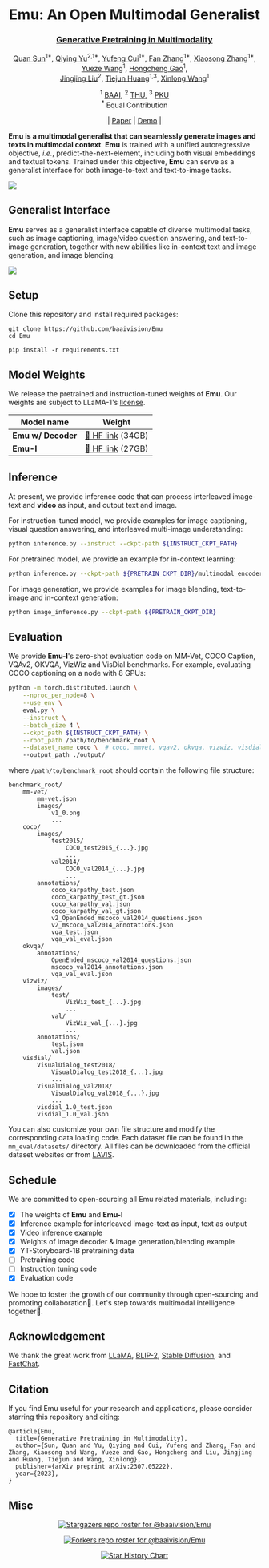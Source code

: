 

<div align='center'>
<h1>Emu: An Open Multimodal Generalist</h1h1>
<h3><a href="https://arxiv.org/abs/2307.05222">Generative Pretraining in Multimodality</a></h3>

[Quan Sun](https://github.com/Quan-Sun)<sup>1*</sup>, [Qiying Yu](https://yqy2001.github.io)<sup>2,1*</sup>, [Yufeng Cui]()<sup>1*</sup>, [Fan Zhang](https://scholar.google.com/citations?user=VsJ39HMAAAAJ)<sup>1*</sup>, [Xiaosong Zhang](https://github.com/zhangxiaosong18)<sup>1*</sup>, [Yueze Wang]()<sup>1</sup>, [Hongcheng Gao](https://hongcheng-gao.github.io/)<sup>1</sup>,<br>[Jingjing Liu](https://air.tsinghua.edu.cn/en/info/1046/1194.htm)<sup>2</sup>, [Tiejun Huang](https://scholar.google.com/citations?user=knvEK4AAAAAJ&hl=en)<sup>1,3</sup>, [Xinlong Wang](https://www.xloong.wang/)<sup>1</sup>
	
<sup>1</sup> [BAAI](https://www.baai.ac.cn/english.html), <sup>2</sup> [THU](https://air.tsinghua.edu.cn), <sup>3</sup> [PKU](https://english.pku.edu.cn/) <br><sup>*</sup> Equal Contribution

|  [Paper](https://arxiv.org/abs/2307.05222) | [Demo](https://emu.ssi.plus/) |
</div>



**Emu is a multimodal generalist that can seamlessly generate images and texts in multimodal context**. **Emu** is trained with a unified autoregressive objective, *i.e.*, predict-the-next-element, including both visual embeddings and textual tokens. Trained under this objective, **Emu** can serve as a generalist interface for both image-to-text and text-to-image tasks.

![](assets/Emu.png)

## Generalist Interface

**Emu** serves as a generalist interface capable of diverse multimodal tasks, such as image captioning, image/video question answering, and text-to-image generation, together with new abilities like in-context text and image generation, and image blending:

![](assets/generalist.png)

## Setup

Clone this repository and install required packages:

```shell
git clone https://github.com/baaivision/Emu
cd Emu

pip install -r requirements.txt
```

## Model Weights

We release the pretrained and instruction-tuned weights of **Emu**. Our weights are subject to LLaMA-1's [license](https://github.com/facebookresearch/llama/blob/1076b9c51c77ad06e9d7ba8a4c6df775741732bd/LICENSE).

| Model name         | Weight                                                  |
| ------------------ | ------------------------------------------------------- |
| **Emu w/ Decoder** | [🤗 HF link](https://huggingface.co/BAAI/Emu/tree/main/pretrain) (34GB) |
| **Emu-I**          | [🤗 HF link](https://huggingface.co/BAAI/Emu/blob/main/Emu-instruct.pt) (27GB) |

## Inference

At present, we provide inference code that can process interleaved image-text and **video** as input, and output text and image.

For instruction-tuned model, we provide examples for image captioning, visual question answering, and interleaved multi-image understanding:

```sh
python inference.py --instruct --ckpt-path ${INSTRUCT_CKPT_PATH}
```

For pretrained model, we provide an example for in-context learning:

```sh
python inference.py --ckpt-path ${PRETRAIN_CKPT_DIR}/multimodal_encoder/pytorch_model.bin
```

For image generation, we provide examples for image blending, text-to-image and in-context generation:

```sh
python image_inference.py --ckpt-path ${PRETRAIN_CKPT_DIR}
```

## Evaluation

We provide **Emu-I**'s zero-shot evaluation code on MM-Vet, COCO Caption, VQAv2, OKVQA, VizWiz and VisDial benchmarks. For example, evaluating COCO captioning on a node with 8 GPUs:
```sh
python -m torch.distributed.launch \
    --nproc_per_node=8 \
    --use_env \
    eval.py \
    --instruct \
    --batch_size 4 \
    --ckpt_path ${INSTRUCT_CKPT_PATH} \
    --root_path /path/to/benchmark_root \
    --dataset_name coco \  # coco, mmvet, vqav2, okvqa, vizwiz, visdial
    --output_path ./output/
```
where `/path/to/benchmark_root` should contain the following file structure:
```
benchmark_root/
    mm-vet/
        mm-vet.json
        images/
            v1_0.png
            ...
    coco/
        images/
            test2015/
                COCO_test2015_{...}.jpg
                ...
            val2014/
                COCO_val2014_{...}.jpg
                ...
        annotations/
            coco_karpathy_test.json
            coco_karpathy_test_gt.json
            coco_karpathy_val.json
            coco_karpathy_val_gt.json
            v2_OpenEnded_mscoco_val2014_questions.json
            v2_mscoco_val2014_annotations.json
            vqa_test.json
            vqa_val_eval.json
    okvqa/
        annotations/
            OpenEnded_mscoco_val2014_questions.json
            mscoco_val2014_annotations.json
            vqa_val_eval.json
    vizwiz/
        images/
            test/
                VizWiz_test_{...}.jpg
                ...
            val/
                VizWiz_val_{...}.jpg
                ...
        annotations/
            test.json
            val.json
    visdial/
        VisualDialog_test2018/
            VisualDialog_test2018_{...}.jpg
            ...
        VisualDialog_val2018/
            VisualDialog_val2018_{...}.jpg
            ...
        visdial_1.0_test.json
        visdial_1.0_val.json
```
You can also customize your own file structure and modify the corresponding data loading code. Each dataset file can be found in the `mm_eval/datasets/` directory. All files can be downloaded from the official dataset websites or from [LAVIS](https://github.com/salesforce/LAVIS). 


## Schedule

We are committed to open-sourcing all Emu related materials, including:

- [x] The weights of **Emu** and **Emu-I**
- [x] Inference example for interleaved image-text as input, text as output
- [x] Video inference example
- [x] Weights of image decoder & image generation/blending example
- [x] YT-Storyboard-1B pretraining data
- [ ] Pretraining code
- [ ] Instruction tuning code
- [x] Evaluation code

We hope to foster the growth of our community through open-sourcing and promoting collaboration👬. Let's step towards multimodal intelligence together🍻.

## Acknowledgement

We thank the great work from [LLaMA](https://github.com/facebookresearch/llama), [BLIP-2](https://github.com/salesforce/LAVIS), [Stable Diffusion](https://github.com/CompVis/stable-diffusion), and [FastChat](https://github.com/lm-sys/FastChat).

## Citation

If you find Emu useful for your research and applications, please consider starring this repository and citing:

```
@article{Emu,
  title={Generative Pretraining in Multimodality},
  author={Sun, Quan and Yu, Qiying and Cui, Yufeng and Zhang, Fan and Zhang, Xiaosong and Wang, Yueze and Gao, Hongcheng and Liu, Jingjing and Huang, Tiejun and Wang, Xinlong},
  publisher={arXiv preprint arXiv:2307.05222},
  year={2023},
}
```

## Misc

<div align="center">

[![Stargazers repo roster for @baaivision/Emu](https://reporoster.com/stars/baaivision/Emu)](https://github.com/baaivision/Emu/stargazers)


[![Forkers repo roster for @baaivision/Emu](https://reporoster.com/forks/baaivision/Emu)](https://github.com/baaivision/Emu/network/members)


[![Star History Chart](https://api.star-history.com/svg?repos=baaivision/Emu&type=Date)](https://star-history.com/#baaivision/Emu&Date)

</div>
